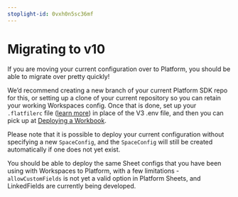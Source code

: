 ```yaml
---
stoplight-id: 0vxh0n5sc36mf
---
```


# Migrating to v10

If you are moving your current configuration over to Platform, you should be able to migrate over pretty quickly! 

We’d recommend creating a new branch of your current Platform SDK repo for this, or setting up a clone of your current repository so you can retain your working Workspaces config. Once that is done, set up your `.flatfilerc` file ([learn more](/GettingStarted)) in place of the V3 .env file, and then you can pick up at [Deploying a Workbook](Deploying.md). 

Please note that it is possible to deploy your current configuration without specifying a new `SpaceConfig`, and the `SpaceConfig` will still be created automatically if one does not yet exist. 

You should be able to deploy the same Sheet configs that you have been using with Workspaces to Platform, with a few limitations - `allowCustomFields` is not yet a valid option in Platform Sheets, and LinkedFields are currently being developed. 